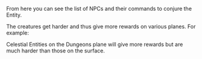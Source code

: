 From here you can see the list of NPCs and their commands to conjure the Entity. 

The creatures get harder and thus give more rewards on various planes. For example:

Celestial Entities on the Dungeons plane will give more rewards but are much harder than those on the surface.
